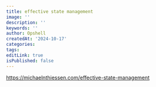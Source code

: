 ```yaml
---
title: effective state management
image: ''
description: ''
keywords: ''
author: Opshell
createdAt: '2024-10-17'
categories:
tags:
editLink: true
isPublished: false
---
```

https://michaelnthiessen.com/effective-state-management
